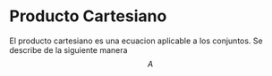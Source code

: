 # Producto Cartesiano
El producto cartesiano es una ecuacion aplicable a los conjuntos.
Se describe de la siguiente manera
$$
A
$$